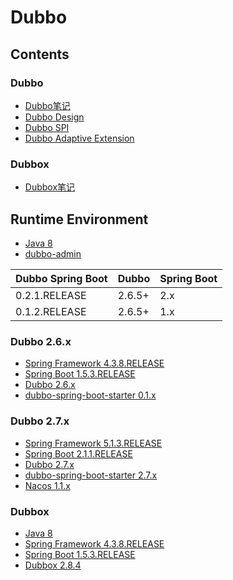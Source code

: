 # Dubbo

## Contents
### Dubbo
- [Dubbo笔记](../doc/source/rpc/DubboNote.md)
- [Dubbo Design](../doc/source/rpc/dubboDesign.md)
- [Dubbo SPI](../doc/source/rpc/dubboSpi.md)
- [Dubbo Adaptive Extension](../doc/source/rpc/dubboAdaptiveExtension.md)

### Dubbox
- [Dubbox笔记](../doc/source/rpc/DubboxNote.md)

## Runtime Environment
- [Java 8](http://www.oracle.com/technetwork/java/javase/downloads/jdk8-downloads-2133151.html)
- [dubbo-admin](https://github.com/apache/dubbo-admin)

Dubbo Spring Boot | Dubbo | Spring Boot
---|---|---
0.2.1.RELEASE | 2.6.5+ | 2.x
0.1.2.RELEASE | 2.6.5+ | 1.x

### Dubbo 2.6.x
- [Spring Framework 4.3.8.RELEASE](http://projects.spring.io/spring-framework)
- [Spring Boot 1.5.3.RELEASE](https://projects.spring.io/spring-boot)
- [Dubbo 2.6.x](https://github.com/apache/dubbo/releases)
- [dubbo-spring-boot-starter 0.1.x](https://github.com/apache/dubbo-spring-boot-project)

### Dubbo 2.7.x
- [Spring Framework 5.1.3.RELEASE](http://projects.spring.io/spring-framework)
- [Spring Boot 2.1.1.RELEASE](https://projects.spring.io/spring-boot)
- [Dubbo 2.7.x](https://github.com/apache/dubbo/releases)
- [dubbo-spring-boot-starter 2.7.x](https://github.com/apache/dubbo-spring-boot-project)
- [Nacos 1.1.x](https://github.com/alibaba/Nacos)

### Dubbox
- [Java 8](http://www.oracle.com/technetwork/java/javase/downloads/jdk8-downloads-2133151.html)
- [Spring Framework 4.3.8.RELEASE](http://projects.spring.io/spring-framework)
- [Spring Boot 1.5.3.RELEASE](https://projects.spring.io/spring-boot)
- [Dubbox 2.8.4](https://github.com/dangdangdotcom/dubbox)